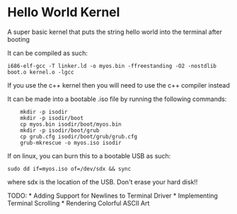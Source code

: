 # Hello World Kernel

A super basic kernel that puts the string hello world into the terminal after booting

It can be compiled as such:

```
i686-elf-gcc -T linker.ld -o myos.bin -ffreestanding -O2 -nostdlib boot.o kernel.o -lgcc
```

If you use the c++ kernel then you will need to use the c++ compiler instead

It can be made into a bootable .iso file by running the following commands:

```
	mkdir -p isodir
	mkdir -p isodir/boot
	cp myos.bin isodir/boot/myos.bin
	mkdir -p isodir/boot/grub
	cp grub.cfg isodir/boot/grub/grub.cfg
	grub-mkrescue -o myos.iso isodir
```

If on linux, you can burn this to a bootable USB as such:

```
sudo dd if=myos.iso of=/dev/sdx && sync
```

where sdx is the location of the USB. Don't erase your hard disk!!


TODO:
	* Adding Support for Newlines to Terminal Driver
	* Implementing Terminal Scrolling
	* Rendering Colorful ASCII Art

